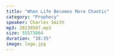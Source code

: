 ```yaml
---
title: "When Life Becomes More Chaotic"
category: "Prophecy"
speaker: Charles Smith
mp3: 20230507.mp3
size: 55573864
duration: "38:35"
image: logo.jpg
---
```

